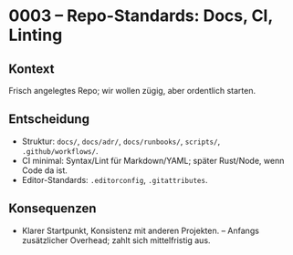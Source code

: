 # 0003 – Repo-Standards: Docs, CI, Linting

## Kontext
Frisch angelegtes Repo; wir wollen zügig, aber ordentlich starten.

## Entscheidung
- Struktur: `docs/`, `docs/adr/`, `docs/runbooks/`, `scripts/`, `.github/workflows/`.
- CI minimal: Syntax/Lint für Markdown/YAML; später Rust/Node, wenn Code da ist.
- Editor-Standards: `.editorconfig`, `.gitattributes`.

## Konsequenzen
+ Klarer Startpunkt, Konsistenz mit anderen Projekten.
– Anfangs zusätzlicher Overhead; zahlt sich mittelfristig aus.
